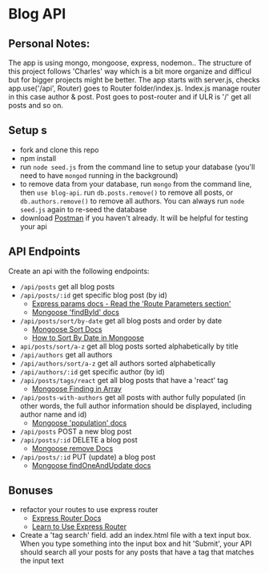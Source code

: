 # Blog API 
## Personal Notes:
The app is using mongo, mongoose, express, nodemon..
The structure of this project follows 'Charles' way which is a bit more organize and difficul but for bigger projects might be better. The app starts with server.js, checks app.use('/api', Router) goes to Router folder/index.js. Index.js manage router in this case author & post. Post goes to post-router and if ULR is '/' get all posts and so on.
## Setup s
- fork and clone this repo
- npm install
- run `node seed.js` from the command line to setup your database (you'll need to have `mongod` running in the background)
-  to remove data from your database, run `mongo` from the command line, then `use blog-api`. run `db.posts.remove()` to remove all posts, or `db.authors.remove()` to remove all authors. You can always run `node seed.js` again to re-seed the database
- download [Postman](https://www.getpostman.com/) if you haven't already. It will be helpful for testing your api

## API Endpoints
Create an api with the following endpoints:

- `/api/posts` get all blog posts
- `/api/posts/:id` get specific blog post (by id)   
  - [Express params docs - Read the 'Route Parameters section'](https://expressjs.com/en/guide/routing.html)
  - [Mongoose 'findById' docs](http://mongoosejs.com/docs/api.html#model_Model.findById)
- `/api/posts/sort/by-date` get all blog posts and order by date
  - [Mongoose Sort Docs](http://mongoosejs.com/docs/api.html#query_Query-sort)
  - [How to Sort By Date in Mongoose](http://stackoverflow.com/questions/5825520/in-mongoose-how-do-i-sort-by-date-node-js)
- `api/posts/sort/a-z` get all blog posts sorted alphabetically by title
- `/api/authors` get all authors
- `/api/authors/sort/a-z` get all authors sorted alphabetically  
- `/api/authors/:id` get specific author (by id)
- `/api/posts/tags/react` get all blog posts that have a 'react' tag
  - [Mongoose Finding in Array](http://stackoverflow.com/questions/18148166/find-document-with-array-that-contains-a-specific-value)
- `/api/posts-with-authors` get all posts with author fully populated (in other words, the full author information should be displayed, including author name and id)
  - [Mongoose 'population' docs](http://mongoosejs.com/docs/populate.html)
- `/api/posts` POST a new blog post
- `/api/posts/:id` DELETE a blog post
  - [Mongoose remove Docs](http://mongoosejs.com/docs/api.html#query_Query-remove)
- `/api/posts/:id` PUT (update) a blog post
  - [Mongoose findOneAndUpdate docs](http://mongoosejs.com/docs/api.html#query_Query-findOneAndUpdate)

## Bonuses
- refactor your routes to use express router
  - [Express Router Docs](http://expressjs.com/en/api.html#router)
  - [Learn to Use Express Router](https://scotch.io/tutorials/learn-to-use-the-new-router-in-expressjs-4)
- Create a 'tag search' field. add an index.html file with a text input box. When you type something into the input box and hit 'Submit', your API should search all your posts for any posts that have a tag that matches the input text

